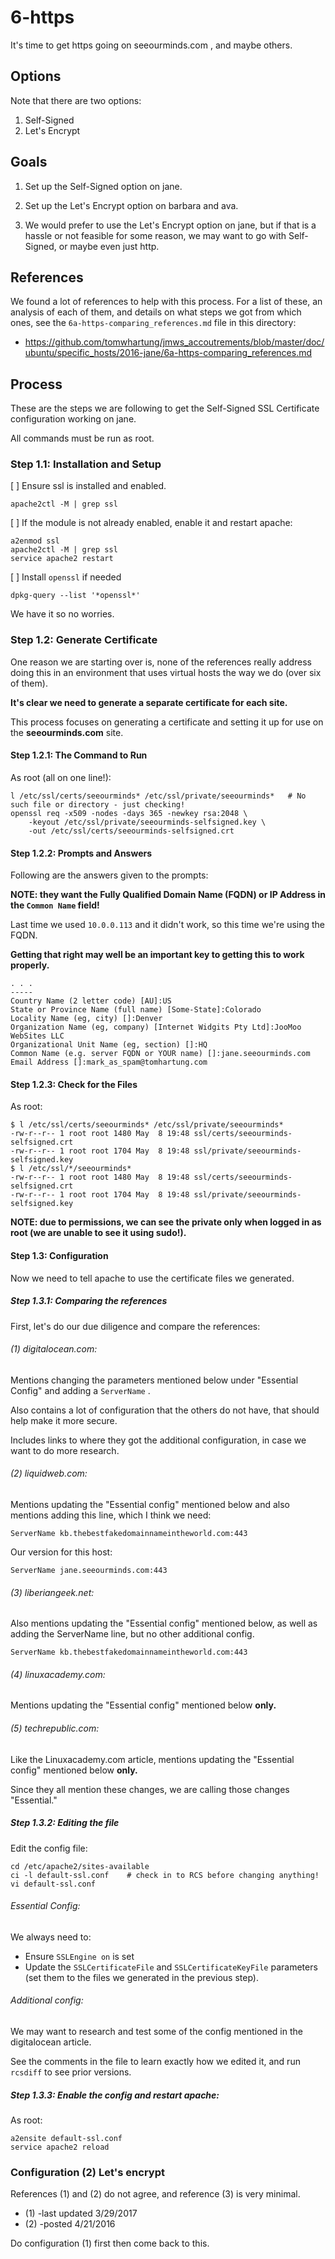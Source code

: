 
# 6-https

It's time to get https going on seeourminds.com , and maybe others.

## Options

Note that there are two options:

1) Self-Signed
2) Let's Encrypt

## Goals

1) Set up the Self-Signed option on jane.

2) Set up the Let's Encrypt option on barbara and ava.

3) We would prefer to use the Let's Encrypt option on jane, but
if that is a hassle or not feasible for some reason,
we may want to go with Self-Signed, or maybe even just http.

## References

We found a lot of references to help with this process.
For a list of these, an analysis of each of them, and
details on what steps we got from which ones,
see the `6a-https-comparing_references.md` file in this directory:

- https://github.com/tomwhartung/jmws_accoutrements/blob/master/doc/ubuntu/specific_hosts/2016-jane/6a-https-comparing_references.md

## Process

These are the steps we are following to get the Self-Signed SSL Certificate
configuration working on jane.

All commands must be run as root.

### Step 1.1: Installation and Setup

[ ] Ensure ssl is installed and enabled.
```
apache2ctl -M | grep ssl
```

[ ] If the module is not already enabled, enable it and restart apache:
```
a2enmod ssl
apache2ctl -M | grep ssl
service apache2 restart
```

[ ] Install `openssl` if needed
```
dpkg-query --list '*openssl*'
```

We have it so no worries.

### Step 1.2: Generate Certificate

One reason we are starting over is, none of the references really address
doing this in an environment that uses virtual hosts the way we do
(over six of them).

**It's clear we need to generate a separate certificate for each site.**

This process focuses on generating a certificate and setting it up for use
on the **seeourminds.com** site.

#### Step 1.2.1: The Command to Run

As root (all on one line!):
```
l /etc/ssl/certs/seeourminds* /etc/ssl/private/seeourminds*   # No such file or directory - just checking!
openssl req -x509 -nodes -days 365 -newkey rsa:2048 \
    -keyout /etc/ssl/private/seeourminds-selfsigned.key \
    -out /etc/ssl/certs/seeourminds-selfsigned.crt
```

#### Step 1.2.2: Prompts and Answers

Following are the answers given to the prompts:

**NOTE: they want the Fully Qualified Domain Name (FQDN) or
IP Address in the `Common Name` field!**

Last time we used `10.0.0.113` and it didn't work, so this time we're using the FQDN.

**Getting that right may well be an important key to getting this to work properly.**

```
. . .
-----
Country Name (2 letter code) [AU]:US
State or Province Name (full name) [Some-State]:Colorado
Locality Name (eg, city) []:Denver
Organization Name (eg, company) [Internet Widgits Pty Ltd]:JooMoo WebSites LLC
Organizational Unit Name (eg, section) []:HQ
Common Name (e.g. server FQDN or YOUR name) []:jane.seeourminds.com
Email Address []:mark_as_spam@tomhartung.com
```

#### Step 1.2.3: Check for the Files

As root:
```
$ l /etc/ssl/certs/seeourminds* /etc/ssl/private/seeourminds*
-rw-r--r-- 1 root root 1480 May  8 19:48 ssl/certs/seeourminds-selfsigned.crt
-rw-r--r-- 1 root root 1704 May  8 19:48 ssl/private/seeourminds-selfsigned.key
$ l /etc/ssl/*/seeourminds*
-rw-r--r-- 1 root root 1480 May  8 19:48 ssl/certs/seeourminds-selfsigned.crt
-rw-r--r-- 1 root root 1704 May  8 19:48 ssl/private/seeourminds-selfsigned.key
```

**NOTE: due to permissions, we can see the private only when logged in as root
(we are unable to see it using sudo!).**

#### Step 1.3: Configuration

Now we need to tell apache to use the certificate files we generated.

##### Step 1.3.1: Comparing the references

First, let's do our due diligence and compare the references:

###### (1) digitalocean.com:

Mentions changing the parameters mentioned below under "Essential Config"
and adding a `ServerName` .

Also contains a lot of configuration that the others do not have,
that should help make it more secure.

Includes links to where they got the additional configuration, in case
we want to do more research.

###### (2) liquidweb.com:

Mentions updating the "Essential config" mentioned below and also mentions
adding this line, which I think we need:

```
ServerName kb.thebestfakedomainnameintheworld.com:443
```

Our version for this host:

```
ServerName jane.seeourminds.com:443
```

###### (3) liberiangeek.net:

Also mentions updating the "Essential config" mentioned below, as well as
adding the ServerName line, but no other additional config.

```
ServerName kb.thebestfakedomainnameintheworld.com:443
```

###### (4) linuxacademy.com:

Mentions updating the "Essential config" mentioned below **only.**

###### (5) techrepublic.com:

Like the Linuxacademy.com article, mentions updating the "Essential config"
mentioned below **only.**

Since they all mention these changes, we are calling those changes "Essential."

##### Step 1.3.2: Editing the file

Edit the config file:

```
cd /etc/apache2/sites-available
ci -l default-ssl.conf    # check in to RCS before changing anything!
vi default-ssl.conf
```

###### Essential Config:

We always need to:

* Ensure `SSLEngine on` is set
* Update the `SSLCertificateFile` and `SSLCertificateKeyFile`
parameters (set them to the files we generated in the previous step).

###### Additional config:

We may want to research and test some of the config mentioned in the
digitalocean article.

See the comments in the file to learn exactly how we edited it, and
run `rcsdiff` to see prior versions.

##### Step 1.3.3: Enable the config and restart apache:

As root:

```
a2ensite default-ssl.conf
service apache2 reload
```









### Configuration (2) Let's encrypt

References (1) and (2) do not agree, and reference (3) is very minimal.

- (1) -last updated 3/29/2017
- (2) -posted 4/21/2016

Do configuration (1) first then come back to this.

